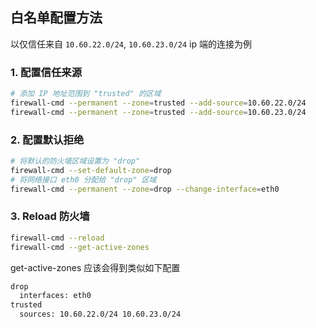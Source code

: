 ## 白名单配置方法

以仅信任来自 `10.60.22.0/24`, `10.60.23.0/24` ip 端的连接为例

### 1. 配置信任来源

```sh
# 添加 IP 地址范围到 "trusted" 的区域
firewall-cmd --permanent --zone=trusted --add-source=10.60.22.0/24
firewall-cmd --permanent --zone=trusted --add-source=10.60.23.0/24
```

### 2. 配置默认拒绝

```sh
# 将默认的防火墙区域设置为 "drop"
firewall-cmd --set-default-zone=drop
# 将网络接口 eth0 分配给 "drop" 区域
firewall-cmd --permanent --zone=drop --change-interface=eth0
```

### 3. Reload 防火墙

```sh
firewall-cmd --reload
firewall-cmd --get-active-zones
```

get-active-zones 应该会得到类似如下配置

```sh
drop
  interfaces: eth0
trusted
  sources: 10.60.22.0/24 10.60.23.0/24
```
